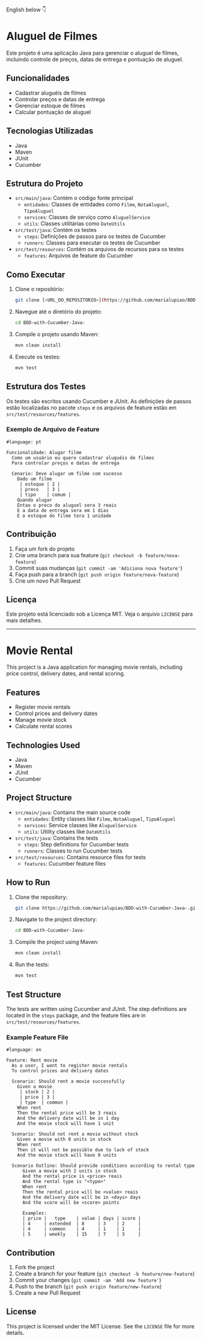 English below :point_down:




# Aluguel de Filmes

Este projeto é uma aplicação Java para gerenciar o aluguel de filmes, incluindo controle de preços, datas de entrega e pontuação de aluguel.

## Funcionalidades

- Cadastrar aluguéis de filmes
- Controlar preços e datas de entrega
- Gerenciar estoque de filmes
- Calcular pontuação de aluguel

## Tecnologias Utilizadas

- Java
- Maven
- JUnit
- Cucumber

## Estrutura do Projeto

- `src/main/java`: Contém o código fonte principal
  - `entidades`: Classes de entidades como `Filme`, `NotaAluguel`, `TipoAluguel`
  - `services`: Classes de serviço como `AluguelService`
  - `utils`: Classes utilitárias como `DateUtils`
- `src/test/java`: Contém os testes
  - `steps`: Definições de passos para os testes de Cucumber
  - `runners`: Classes para executar os testes de Cucumber
- `src/test/resources`: Contém os arquivos de recursos para os testes
  - `features`: Arquivos de feature do Cucumber

## Como Executar

1. Clone o repositório:
    ```sh
    git clone [<URL_DO_REPOSITORIO>](https://github.com/marialupiao/BDD-with-Cucumber-Java-.git)
    ```
2. Navegue até o diretório do projeto:
    ```sh
    cd BDD-with-Cucumber-Java-
    ```
3. Compile o projeto usando Maven:
    ```sh
    mvn clean install
    ```
4. Execute os testes:
    ```sh
    mvn test
    ```

## Estrutura dos Testes

Os testes são escritos usando Cucumber e JUnit. As definições de passos estão localizadas no pacote `steps` e os arquivos de feature estão em `src/test/resources/features`.

### Exemplo de Arquivo de Feature

```gherkin
#language: pt

Funcionalidade: Alugar filme
  Como um usuário eu quero cadastrar aluguéis de filmes
  Para controlar preços e datas de entrega

  Cenario: Deve alugar um filme com sucesso
    Dado um filme
     | estoque | 2 |
     | preco   | 3 |
     | tipo    | comum |
    Quando alugar
    Entao o preco do aluguel sera 3 reais
    E a data de entrega sera em 1 dias
    E o estoque do filme tera 1 unidade
```

## Contribuição

1. Faça um fork do projeto
2. Crie uma branch para sua feature (`git checkout -b feature/nova-feature`)
3. Commit suas mudanças (`git commit -am 'Adiciona nova feature'`)
4. Faça push para a branch (`git push origin feature/nova-feature`)
5. Crie um novo Pull Request

## Licença

Este projeto está licenciado sob a Licença MIT. Veja o arquivo `LICENSE` para mais detalhes.



----------------------------------------------------------------------------------------------------------------------------------------------------------------------------------


# Movie Rental

This project is a Java application for managing movie rentals, including price control, delivery dates, and rental scoring.

## Features

- Register movie rentals
- Control prices and delivery dates
- Manage movie stock
- Calculate rental scores

## Technologies Used

- Java
- Maven
- JUnit
- Cucumber

## Project Structure

- `src/main/java`: Contains the main source code
  - `entidades`: Entity classes like `Filme`, `NotaAluguel`, `TipoAluguel`
  - `services`: Service classes like `AluguelService`
  - `utils`: Utility classes like `DateUtils`
- `src/test/java`: Contains the tests
  - `steps`: Step definitions for Cucumber tests
  - `runners`: Classes to run Cucumber tests
- `src/test/resources`: Contains resource files for tests
  - `features`: Cucumber feature files

## How to Run

1. Clone the repository:
    ```sh
    git clone https://github.com/marialupiao/BDD-with-Cucumber-Java-.git
    ```
2. Navigate to the project directory:
    ```sh
    cd BDD-with-Cucumber-Java-
    ```
3. Compile the project using Maven:
    ```sh
    mvn clean install
    ```
4. Run the tests:
    ```sh
    mvn test
    ```

## Test Structure

The tests are written using Cucumber and JUnit. The step definitions are located in the `steps` package, and the feature files are in `src/test/resources/features`.

### Example Feature File

```gherkin
#language: en

Feature: Rent movie
  As a user, I want to register movie rentals
  To control prices and delivery dates

  Scenario: Should rent a movie successfully
    Given a movie
     | stock | 2 |
     | price | 3 |
     | type  | common |
    When rent
    Then the rental price will be 3 reais
    And the delivery date will be in 1 day
    And the movie stock will have 1 unit

  Scenario: Should not rent a movie without stock
    Given a movie with 0 units in stock
    When rent
    Then it will not be possible due to lack of stock
    And the movie stock will have 0 units

  Scenario Outline: Should provide conditions according to rental type
      Given a movie with 2 units in stock
      And the rental price is <price> reais
      And the rental type is "<type>"
      When rent
      Then the rental price will be <value> reais
      And the delivery date will be in <days> days
      And the score will be <score> points

      Examples:
      | price |   type    | value | days | score |
      | 4     | extended  | 8     | 3    | 2     |
      | 4     | common    | 4     | 1    | 1     |
      | 5     | weekly    | 15    | 7    | 3     |
```

## Contribution

1. Fork the project
2. Create a branch for your feature (`git checkout -b feature/new-feature`)
3. Commit your changes (`git commit -am 'Add new feature'`)
4. Push to the branch (`git push origin feature/new-feature`)
5. Create a new Pull Request

## License

This project is licensed under the MIT License. See the `LICENSE` file for more details.
